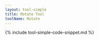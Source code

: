```yaml
---
layout: tool-simple
title: Rotate Tool
toolName: Rotate
---
```


{% include tool-simple-code-snippet.md %}
